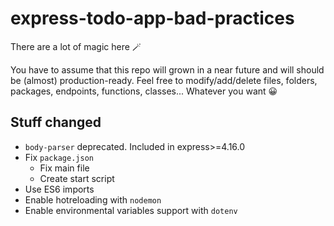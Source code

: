 # express-todo-app-bad-practices

There are a lot of magic here 🪄

You have to assume that this repo will grown in a near future and will should be (almost) production-ready.
Feel free to modify/add/delete files, folders, packages, endpoints, functions, classes... Whatever you want 😀 

## Stuff changed

- `body-parser` deprecated. Included in express>=4.16.0
- Fix `package.json`
    - Fix main file
    - Create start script
- Use ES6 imports
- Enable hotreloading with `nodemon`
- Enable environmental variables support with `dotenv`
